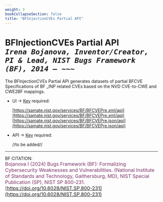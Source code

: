 ```yaml
---
weight: 3
bookCollapseSection: false
title: "BFInjectionCVEs Partial API"
---
```


<!-- Google tag (gtag.js) -->
<script async src="https://www.googletagmanager.com/gtag/js?id=G-PJ364XPP9F"></script>
<script>
  window.dataLayer = window.dataLayer || [];
  function gtag(){dataLayer.push(arguments);}
  gtag('js', new Date());

  gtag('config', 'G-PJ364XPP9F');
</script>

# BFInjectionCVEs Partial API <br/> _`Irena Bojanova, Inventor/Creator, PI & Lead, NIST Bugs Framework (BF), 2014 – ~~~`_

The BFInjectionCVEs Partial API generates datasets of partial BFCVE Specifications of BF _INP related CVEs based on the NVD CVE-to-CWE and CWE2BF mappings.

- UI &rarr; [Key](https://forms.gle/SRZyva5Vn1i4dQQ2A) required:

  [https://samate.nist.gov/services/BF/BFCVEPre.xml/api](https://samate.nist.gov/services/BF/BFCVEPre.xml/api)<br/>
  [https://samate.nist.gov/services/BF/BFCVEPre.json/api](https://samate.nist.gov/services/BF/BFCVEPre.json/api)

- API &rarr; [Key](https://forms.gle/SRZyva5Vn1i4dQQ2A) required: <br/>

  //to be added//
_________________________________

BF CITATION: <br/>
<l style="font-size: 16px; color: #7D3368"> Bojanova I (2024) Bugs Framework (BF): Formalizing Cybersecurity Weaknesses and Vulnerabilities. (National Institute of Standards and Technology, Gaithersburg, MD), NIST Special Publication (SP), NIST SP 800-231. [https://doi.org/10.6028/NIST.SP.800-231](https://doi.org/10.6028/NIST.SP.800-231)</l> 